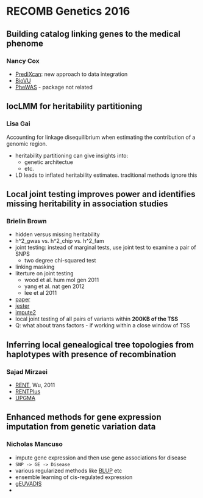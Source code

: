 # RECOMB Genetics 2016 #

## Building catalog linking genes to the medical phenome ##
### Nancy Cox ###

- [PrediXcan](https://github.com/hakyim/PrediXcan): new approach to data integration
- [BioVU](https://victr.vanderbilt.edu/pub/biovu)
- [PheWAS](https://github.com/PheWAS/PheWAS) - package not related

## locLMM for heritability partitioning ##
### Lisa Gai ###

Accounting for linkage disequilibrium when estimating the contribution of a genomic region.
- heritability partitioning can give insights into:
  - genetic architectue
  - etc.
- LD leads to inflated heritability estimates. traditional methods ignore this

## Local joint testing improves power and identifies missing heritability in association studies ##
### Brielin Brown ###

- hidden versus missing heritability
- h^2_gwas vs. h^2_chip vs. h^2_fam
- joint testing: instead of marginal tests, use joint test to examine a pair of SNPS 
  - two degree chi-squared test
- linking masking
- literture on joint testing
  - wood et al. hum mol gen 2011
  - yang et al. nat gen 2012
  - lee et al 2011
- [paper](http://biorxiv.org/content/biorxiv/early/2016/02/18/040089.full.pdf)
- [jester](https://github.com/brielin/Jester)
- [impute2](https://mathgen.stats.ox.ac.uk/impute/impute_v2.html)
- local joint testing of all pairs of variants within __200KB of the TSS__
- Q: what about trans factors - if working within a close window of TSS

## Inferring local genealogical tree topologies from haplotypes with presence of recombination ##
### Sajad Mirzaei ###

- [RENT](http://www.computer.org/csdl/trans/tb/2011/01/ttb2011010182-abs.html), Wu, 2011
- [RENTPlus](https://github.com/SajadMirzaei/RentPlus)
- [UPGMA](https://en.wikipedia.org/wiki/UPGMA)

## Enhanced methods for gene expression imputation from genetic variation data ##
### Nicholas Mancuso ###

- impute gene expression and then use gene associations for disease
- `SNP -> GE -> Disease` 
- various regularized methods like [BLUP](https://en.wikipedia.org/wiki/Best_linear_unbiased_prediction) etc
- ensemble learning of cis-regulated expression
- [gEUVADIS](http://www.geuvadis.org/web/geuvadis;jsessionid=6C3CEC4B93669043F5EF2E9F01641051)
- 

